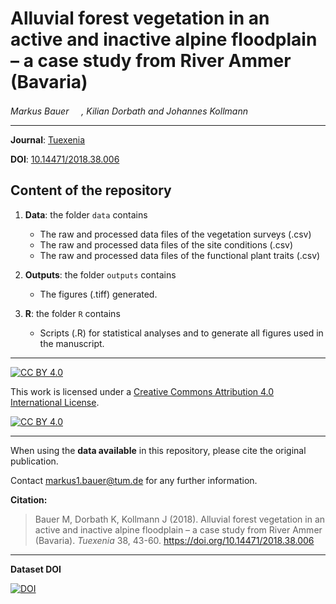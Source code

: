 # Alluvial forest vegetation in an active and inactive alpine floodplain – a case study from River Ammer (Bavaria)

_Markus Bauer <a href="https://orcid.org/0000-0001-5372-4174"><img src="https://info.orcid.org/wp-content/uploads/2019/11/orcid_16x16.png" width="16" height = "16"></a>, Kilian Dorbath and Johannes Kollmann <a href="https://orcid.org/0000-0002-4990-3636"><img src="https://info.orcid.org/wp-content/uploads/2019/11/orcid_16x16.png" width="16" height = "16"></a>_  

***

**Journal**: [Tuexenia](https://www.tuexenia.de/publikationen/tuexenia/)

**DOI**: [10.14471/2018.38.006](https://doi.org/10.14471/2018.38.006)

## Content of the repository

1. __Data__: the folder `data` contains  
    * The raw and processed data files of the vegetation surveys (.csv) 
    * The raw and processed data files of the site conditions (.csv) 
    * The raw and processed data files of the functional plant traits (.csv) 
    
3. __Outputs__: the folder `outputs` contains  
    * The figures (.tiff) generated.
    
4. __R__: the folder `R` contains  
    * Scripts (.R) for statistical analyses and to generate all figures used in the manuscript.

***

[![CC BY 4.0][cc-by-shield]][cc-by]

This work is licensed under a
[Creative Commons Attribution 4.0 International License][cc-by].

[![CC BY 4.0][cc-by-image]][cc-by]

[cc-by]: http://creativecommons.org/licenses/by/4.0/
[cc-by-image]: https://i.creativecommons.org/l/by/4.0/88x31.png
[cc-by-shield]: https://img.shields.io/badge/License-CC%20BY%204.0-lightgrey.svg

***

When using the __data available__ in this repository, please cite the original publication.  

Contact markus1.bauer@tum.de for any further information.  

**Citation:**

> Bauer M, Dorbath K, Kollmann J (2018). Alluvial forest vegetation in an active and inactive alpine floodplain – a case study from River Ammer (Bavaria). _Tuexenia_ 38, 43-60. https://doi.org/10.14471/2018.38.006

***

__Dataset DOI__

[![DOI](https://zenodo.org/badge/345939636.svg)](https://zenodo.org/badge/latestdoi/345939636)
